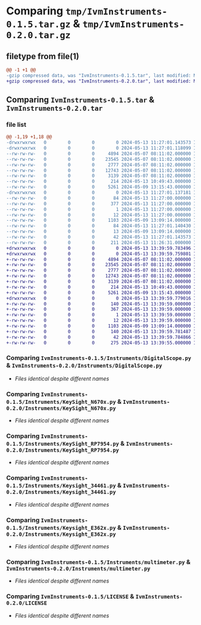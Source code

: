 # Comparing `tmp/IvmInstruments-0.1.5.tar.gz` & `tmp/IvmInstruments-0.2.0.tar.gz`

## filetype from file(1)

```diff
@@ -1 +1 @@
-gzip compressed data, was "IvmInstruments-0.1.5.tar", last modified: Mon May 13 11:27:01 2024, max compression
+gzip compressed data, was "IvmInstruments-0.2.0.tar", last modified: Mon May 13 13:39:59 2024, max compression
```

## Comparing `IvmInstruments-0.1.5.tar` & `IvmInstruments-0.2.0.tar`

### file list

```diff
@@ -1,19 +1,18 @@
-drwxrwxrwx   0        0        0        0 2024-05-13 11:27:01.143573 IvmInstruments-0.1.5/
-drwxrwxrwx   0        0        0        0 2024-05-13 11:27:01.118099 IvmInstruments-0.1.5/Instruments/
--rw-rw-rw-   0        0        0     4894 2024-05-07 08:11:02.000000 IvmInstruments-0.1.5/Instruments/DigitalScope.py
--rw-rw-rw-   0        0        0    23545 2024-05-07 08:11:02.000000 IvmInstruments-0.1.5/Instruments/KeySight_N670x.py
--rw-rw-rw-   0        0        0     2777 2024-05-07 08:11:02.000000 IvmInstruments-0.1.5/Instruments/KeySight_RP7954.py
--rw-rw-rw-   0        0        0    12743 2024-05-07 08:11:02.000000 IvmInstruments-0.1.5/Instruments/Keysight_34461.py
--rw-rw-rw-   0        0        0     3139 2024-05-07 08:11:02.000000 IvmInstruments-0.1.5/Instruments/Keysight_E362x.py
--rw-rw-rw-   0        0        0      214 2024-05-13 10:49:43.000000 IvmInstruments-0.1.5/Instruments/__init__.py
--rw-rw-rw-   0        0        0     5261 2024-05-09 13:15:43.000000 IvmInstruments-0.1.5/Instruments/multimeter.py
-drwxrwxrwx   0        0        0        0 2024-05-13 11:27:01.137181 IvmInstruments-0.1.5/IvmInstruments.egg-info/
--rw-rw-rw-   0        0        0       84 2024-05-13 11:27:00.000000 IvmInstruments-0.1.5/IvmInstruments.egg-info/PKG-INFO
--rw-rw-rw-   0        0        0      377 2024-05-13 11:27:00.000000 IvmInstruments-0.1.5/IvmInstruments.egg-info/SOURCES.txt
--rw-rw-rw-   0        0        0        1 2024-05-13 11:27:00.000000 IvmInstruments-0.1.5/IvmInstruments.egg-info/dependency_links.txt
--rw-rw-rw-   0        0        0       12 2024-05-13 11:27:00.000000 IvmInstruments-0.1.5/IvmInstruments.egg-info/top_level.txt
--rw-rw-rw-   0        0        0     1103 2024-05-09 13:09:14.000000 IvmInstruments-0.1.5/LICENSE
--rw-rw-rw-   0        0        0       84 2024-05-13 11:27:01.140430 IvmInstruments-0.1.5/PKG-INFO
--rw-rw-rw-   0        0        0       13 2024-05-09 13:09:14.000000 IvmInstruments-0.1.5/README.md
--rw-rw-rw-   0        0        0       42 2024-05-13 11:27:01.143573 IvmInstruments-0.1.5/setup.cfg
--rw-rw-rw-   0        0        0      211 2024-05-13 11:26:31.000000 IvmInstruments-0.1.5/setup.py
+drwxrwxrwx   0        0        0        0 2024-05-13 13:39:59.783496 IvmInstruments-0.2.0/
+drwxrwxrwx   0        0        0        0 2024-05-13 13:39:59.759801 IvmInstruments-0.2.0/Instruments/
+-rw-rw-rw-   0        0        0     4894 2024-05-07 08:11:02.000000 IvmInstruments-0.2.0/Instruments/DigitalScope.py
+-rw-rw-rw-   0        0        0    23545 2024-05-07 08:11:02.000000 IvmInstruments-0.2.0/Instruments/KeySight_N670x.py
+-rw-rw-rw-   0        0        0     2777 2024-05-07 08:11:02.000000 IvmInstruments-0.2.0/Instruments/KeySight_RP7954.py
+-rw-rw-rw-   0        0        0    12743 2024-05-07 08:11:02.000000 IvmInstruments-0.2.0/Instruments/Keysight_34461.py
+-rw-rw-rw-   0        0        0     3139 2024-05-07 08:11:02.000000 IvmInstruments-0.2.0/Instruments/Keysight_E362x.py
+-rw-rw-rw-   0        0        0      214 2024-05-13 10:49:43.000000 IvmInstruments-0.2.0/Instruments/__init__.py
+-rw-rw-rw-   0        0        0     5261 2024-05-09 13:15:43.000000 IvmInstruments-0.2.0/Instruments/multimeter.py
+drwxrwxrwx   0        0        0        0 2024-05-13 13:39:59.779016 IvmInstruments-0.2.0/IvmInstruments.egg-info/
+-rw-rw-rw-   0        0        0      140 2024-05-13 13:39:59.000000 IvmInstruments-0.2.0/IvmInstruments.egg-info/PKG-INFO
+-rw-rw-rw-   0        0        0      367 2024-05-13 13:39:59.000000 IvmInstruments-0.2.0/IvmInstruments.egg-info/SOURCES.txt
+-rw-rw-rw-   0        0        0        1 2024-05-13 13:39:59.000000 IvmInstruments-0.2.0/IvmInstruments.egg-info/dependency_links.txt
+-rw-rw-rw-   0        0        0       12 2024-05-13 13:39:59.000000 IvmInstruments-0.2.0/IvmInstruments.egg-info/top_level.txt
+-rw-rw-rw-   0        0        0     1103 2024-05-09 13:09:14.000000 IvmInstruments-0.2.0/LICENSE
+-rw-rw-rw-   0        0        0      140 2024-05-13 13:39:59.781487 IvmInstruments-0.2.0/PKG-INFO
+-rw-rw-rw-   0        0        0       42 2024-05-13 13:39:59.784866 IvmInstruments-0.2.0/setup.cfg
+-rw-rw-rw-   0        0        0      275 2024-05-13 13:39:55.000000 IvmInstruments-0.2.0/setup.py
```

### Comparing `IvmInstruments-0.1.5/Instruments/DigitalScope.py` & `IvmInstruments-0.2.0/Instruments/DigitalScope.py`

 * *Files identical despite different names*

### Comparing `IvmInstruments-0.1.5/Instruments/KeySight_N670x.py` & `IvmInstruments-0.2.0/Instruments/KeySight_N670x.py`

 * *Files identical despite different names*

### Comparing `IvmInstruments-0.1.5/Instruments/KeySight_RP7954.py` & `IvmInstruments-0.2.0/Instruments/KeySight_RP7954.py`

 * *Files identical despite different names*

### Comparing `IvmInstruments-0.1.5/Instruments/Keysight_34461.py` & `IvmInstruments-0.2.0/Instruments/Keysight_34461.py`

 * *Files identical despite different names*

### Comparing `IvmInstruments-0.1.5/Instruments/Keysight_E362x.py` & `IvmInstruments-0.2.0/Instruments/Keysight_E362x.py`

 * *Files identical despite different names*

### Comparing `IvmInstruments-0.1.5/Instruments/multimeter.py` & `IvmInstruments-0.2.0/Instruments/multimeter.py`

 * *Files identical despite different names*

### Comparing `IvmInstruments-0.1.5/LICENSE` & `IvmInstruments-0.2.0/LICENSE`

 * *Files identical despite different names*

